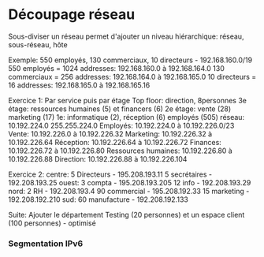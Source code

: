 # Découpage réseau

Sous-diviser un réseau permet d'ajouter un niveau hiérarchique: réseau, sous-réseau, hôte

Exemple: 550 employés, 130 commerciaux, 10 directeurs - 192.168.160.0/19
550 employés = 1024 addresses:
192.168.160.0 à 192.168.164.0 
130 commerciaux = 256 addresses:
192.168.164.0 à 192.168.165.0
10 directeurs = 16 addresses:
192.168.165.0 à 192.168.165.16

Exercice 1: Par service puis par étage
Top floor: direction, 8personnes
3e étage: ressources humaines (5) et financers (6)
2e étage: vente (28) marketing (17)
1e: informatique (2), réception (6) employés (505)
réseau: 10.192.224.0 255.255.224.0
Employés: 10.192.224.0 à 10.192.226.0/23
Vente: 10.192.226.0 à 10.192.226.32
Marketing: 10.192.226.32 à 10.192.226.64
Réception: 10.192.226.64 à 10.192.226.72
Finances: 10.192.226.72 à 10.192.226.80
Ressources humaines: 10.192.226.80 à 10.192.226.88
Direction: 10.192.226.88 à 10.192.226.104


Exercice 2:
centre: 
	5 Directeurs   -   195.208.193.11
	5 secrétaires  -  192.208.193.25
ouest: 
	3 compta  -  195.208.193.205
	12 info  -  192.208.193.29
nord: 
	2 RH  -  192.208.193.4
	90 commercial  -  195.208.192.33
	15 marketing  -  192.208.192.210
sud: 
	60 manufacture  -  192.208.192.133


Suite: Ajouter le département Testing (20 personnes) et un espace client (100 personnes) - optimisé

### Segmentation IPv6
